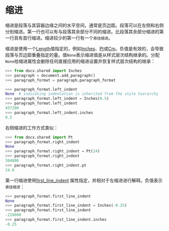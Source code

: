 # 缩进

[Length]: ../api/shared_length_object.md
[Inches]: ../api/shared_inches_object.md
[Pt]: ../api/shared_pt_object.md
[Cm]: ../api/shared_cm_object.md
[first_line_indent]: ../api/text_paragraph_format.md#first_line_indent

缩进是段落与其容器边缘之间的水平空间，通常是页边距。段落可以在左侧和右侧分别缩进。第一行也可以有与段落其余部分不同的缩进。比段落其余部分缩进的第一行具有首行缩进。缩进较少的第一行有一个`悬挂缩进`。

缩进是使用一个[Length]值指定的，例如[Inches]、[Pt]或[Cm]。负值是有效的，会导致段落与页边距重叠指定的量。值`None`表示缩进值是从样式层次结构继承的。分配`None`给缩进属性会删除任何直接应用的缩进设置并恢复样式层次结构的继承：

```python
>>> from docx.shared import Inches
>>> paragraph = document.add_paragraph()
>>> paragraph_format = paragraph.paragraph_format

>>> paragraph_format.left_indent
None  # indicating indentation is inherited from the style hierarchy
>>> paragraph_format.left_indent = Inches(0.5)
>>> paragraph_format.left_indent
457200
>>> paragraph_format.left_indent.inches
0.5
```

右侧缩进的工作方式类似：

```python
>>> from docx.shared import Pt
>>> paragraph_format.right_indent
None
>>> paragraph_format.right_indent = Pt(24)
>>> paragraph_format.right_indent
304800
>>> paragraph_format.right_indent.pt
24.0
```

第一行缩进使用[first_line_indent] 属性指定，并相对于左缩进进行解释。负值表示`悬挂缩进`：

```python
>>> paragraph_format.first_line_indent
None
>>> paragraph_format.first_line_indent = Inches(-0.25)
>>> paragraph_format.first_line_indent
-228600
>>> paragraph_format.first_line_indent.inches
-0.25
```
